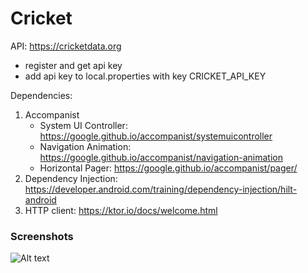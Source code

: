 # Cricket

API: https://cricketdata.org
- register and get api key
- add api key to local.properties with key CRICKET_API_KEY

Dependencies:
1. Accompanist
   - System UI Controller: https://google.github.io/accompanist/systemuicontroller
   - Navigation Animation: https://google.github.io/accompanist/navigation-animation
   - Horizontal Pager: https://google.github.io/accompanist/pager/
2. Dependency Injection: https://developer.android.com/training/dependency-injection/hilt-android
3. HTTP client: https://ktor.io/docs/welcome.html

### Screenshots

![Alt text](/Cricket/app/src/main/res/raw/current_matches.png?raw=true "Optional Title")
